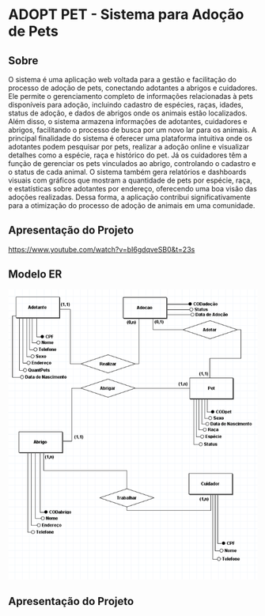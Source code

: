 # ADOPT PET - Sistema para Adoção de Pets

## Sobre
O sistema é uma aplicação web voltada para a gestão e facilitação do processo de adoção de pets, conectando adotantes a abrigos e cuidadores. Ele permite o gerenciamento completo de informações relacionadas à pets disponíveis para adoção, incluindo cadastro de espécies, raças, idades, status de adoção, e dados de abrigos onde os animais estão localizados. Além disso, o sistema armazena informações de adotantes, cuidadores e abrigos, facilitando o processo de busca por um novo lar para os animais. A principal finalidade do sistema é oferecer uma plataforma intuitiva onde os adotantes podem pesquisar por pets, realizar a adoção online e visualizar detalhes como a espécie, raça e histórico do pet. Já os cuidadores têm a função de gerenciar os pets vinculados ao abrigo, controlando o cadastro e o status de cada animal. O sistema também gera relatórios e dashboards visuais com gráficos que mostram a quantidade de pets por espécie, raça, e estatísticas sobre adotantes por endereço, oferecendo uma boa visão das adoções realizadas. Dessa forma, a aplicação contribui significativamente para a otimização do processo de adoção de animais em uma comunidade.

## Apresentação do Projeto
https://www.youtube.com/watch?v=bI6gdqveSB0&t=23s

## Modelo ER
![Texto Alternativo](Documentação/Modelo%20ER%20-%20ADOPTPET.png)

## Apresentação do Projeto

